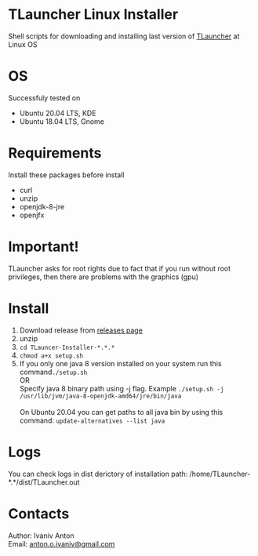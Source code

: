 # TLauncher Linux Installer
Shell scripts for downloading and installing last version of [TLauncher](https://tlauncher.org/) at Linux OS

# OS
  Successfuly tested on 
  - Ubuntu 20.04 LTS, KDE
  - Ubuntu 18.04 LTS, Gnome

# Requirements
Install these packages before install

- curl
- unzip
- openjdk-8-jre 
- openjfx

# Important!
TLauncher asks for root rights due to fact that if you run without root privileges,
then there are problems with the graphics (gpu)

# Install
 1. Download release from [releases page](https://github.com/Korzinkayablok/TLauncer-Installer/releases/)
 2. unzip
 3. `cd TLauncer-Installer-*.*.*`<br> 
 4. `chmod a+x setup.sh`<br>
 5. If you only one java 8 version installed on your system run this command`./setup.sh` 
 <br>OR<br>
 Specify java 8 binary path using -j flag. Example `./setup.sh -j /usr/lib/jvm/java-8-openjdk-amd64/jre/bin/java`<br><br>
 On Ubuntu 20.04 you can get paths to all java bin by using this command: `update-alternatives --list java`

# Logs
You can check logs in dist derictory of installation path: /home/TLauncher-\*.\*/dist/TLauncher.out

# Contacts
Author: Ivaniv Anton 
<br>
Email: anton.o.ivaniv@gmail.com
